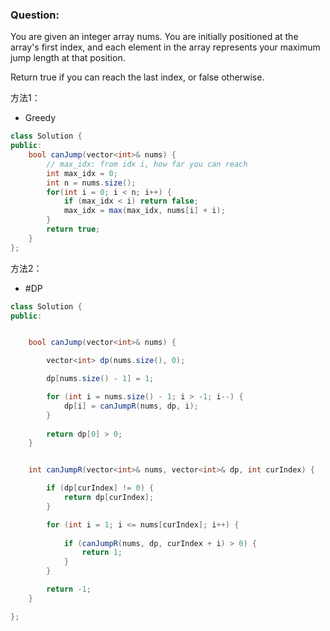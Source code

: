### Question:
You are given an integer array nums. You are initially positioned at the array's first index, and each element in the array represents your maximum jump length at that position.

Return true if you can reach the last index, or false otherwise.

方法1：
- Greedy
```cs
class Solution {
public:
    bool canJump(vector<int>& nums) {
        // max_idx: from idx i, how far you can reach 
        int max_idx = 0;
        int n = nums.size();
        for(int i = 0; i < n; i++) {
            if (max_idx < i) return false;    
            max_idx = max(max_idx, nums[i] + i);
        }
        return true;
    }
};

```

方法2：
- #DP
```cs
class Solution {
public:


	bool canJump(vector<int>& nums) {

		vector<int> dp(nums.size(), 0);

		dp[nums.size() - 1] = 1;

		for (int i = nums.size() - 1; i > -1; i--) {
			dp[i] = canJumpR(nums, dp, i);
		}
			
		return dp[0] > 0;
	}


	int canJumpR(vector<int>& nums, vector<int>& dp, int curIndex) {

		if (dp[curIndex] != 0) {
			return dp[curIndex];
		}

		for (int i = 1; i <= nums[curIndex]; i++) {
		
			if (canJumpR(nums, dp, curIndex + i) > 0) {
				return 1;
			}
		}

		return -1;
	}

};
```